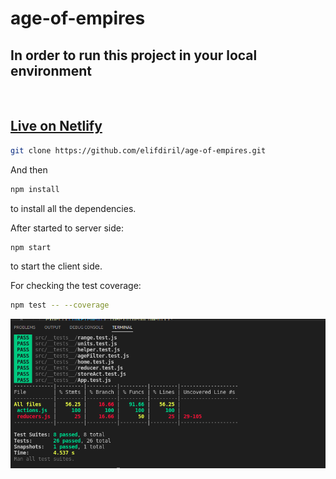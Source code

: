 # age-of-empires

## In order to run this project in your local environment

 <br/>

## [Live on Netlify](https://age-of-empires-units.netlify.app/)

```bash
git clone https://github.com/elifdiril/age-of-empires.git
```

And then

```bash
npm install
```

to install all the dependencies.

After started to server side:

```bash
npm start
```

to start the client side.

For checking the test coverage:

```bash
npm test -- --coverage
```

![Coverage](public/test-coverage.png)
